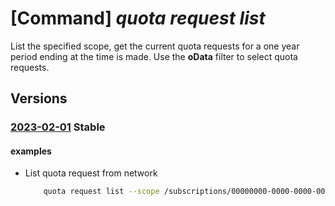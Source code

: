 # [Command] _quota request list_

List the specified scope, get the current quota requests for a one year period ending at the time is made. Use the **oData** filter to select quota requests.

## Versions

### [2023-02-01](/Resources/mgmt-plane/L3tzY29wZX0vcHJvdmlkZXJzL21pY3Jvc29mdC5xdW90YS9xdW90YXJlcXVlc3Rz/2023-02-01.xml) **Stable**

<!-- mgmt-plane /{scope}/providers/microsoft.quota/quotarequests 2023-02-01 -->

#### examples

- List quota request from network
    ```bash
        quota request list --scope /subscriptions/00000000-0000-0000-0000-000000000000/providers/Microsoft.Network/locations/eastus --top 3
    ```
